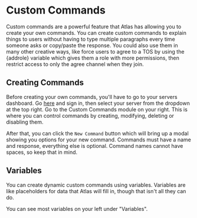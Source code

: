 # Custom Commands

Custom commands are a powerful feature that Atlas has allowing you to create your own commands. You can create custom commands to explain things to users without having to type multiple paragraphs every time someone asks or copy/paste the response. You could also use them in many other creative ways, like force users to agree to a TOS by using the {addrole} variable which gives them a role with more permissions, then restrict access to only the agree channel when they join.

## Creating Commands

Before creating your own commands, you'll have to go to your servers dashboard. Go [here](https://atlasbot.xyz) and sign in, then select your server from the dropdown at the top right. Go to the Custom Commands module on your right. This is where you can control commands by creating, modifying, deleting or disabling them.

After that, you can click the `New Command` button which will bring up a modal showing you options for your new command. Commands must have a name and response, everything else is optional. Command names cannot have spaces, so keep that in mind.

## Variables

You can create dynamic custom commands using variables. Variables are like placeholders for data that Atlas will fill in, though that isn't all they can do.

You can see most variables on your left under "Variables".

